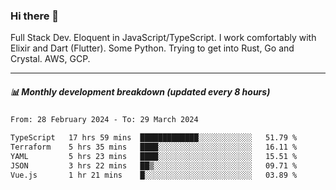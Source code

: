 ### Hi there 👋

Full Stack Dev. Eloquent in JavaScript/TypeScript. I work comfortably with Elixir and Dart (Flutter). Some Python. Trying to get into Rust, Go and Crystal. AWS, GCP.

***

##### 📊 Monthly development breakdown (updated every 8 hours)

<!--START_SECTION:waka-->

```txt
From: 28 February 2024 - To: 29 March 2024

TypeScript   17 hrs 59 mins  █████████████░░░░░░░░░░░░   51.79 %
Terraform    5 hrs 35 mins   ████░░░░░░░░░░░░░░░░░░░░░   16.11 %
YAML         5 hrs 23 mins   ████░░░░░░░░░░░░░░░░░░░░░   15.51 %
JSON         3 hrs 22 mins   ██▒░░░░░░░░░░░░░░░░░░░░░░   09.71 %
Vue.js       1 hr 21 mins    █░░░░░░░░░░░░░░░░░░░░░░░░   03.89 %
```

<!--END_SECTION:waka-->

